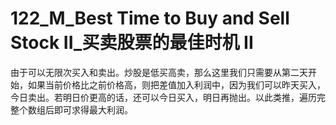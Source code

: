 # 122_M_Best Time to Buy and Sell Stock II_买卖股票的最佳时机 II

由于可以无限次买入和卖出。炒股是低买高卖，那么这里我们只需要从第二天开始，如果当前价格比之前价格高，则把差值加入利润中，因为我们可以昨天买入，今日卖出。若明日价更高的话，还可以今日买入，明日再抛出。以此类推，遍历完整个数组后即可求得最大利润。
